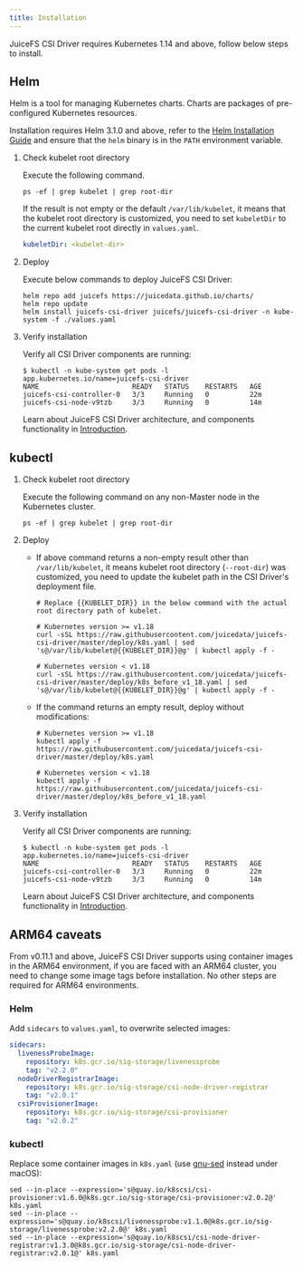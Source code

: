 ```yaml
---
title: Installation
---
```


JuiceFS CSI Driver requires Kubernetes 1.14 and above, follow below steps to install.

## Helm

Helm is a tool for managing Kubernetes charts. Charts are packages of pre-configured Kubernetes resources.

Installation requires Helm 3.1.0 and above, refer to the [Helm Installation Guide](https://helm.sh/docs/intro/install) and ensure that the `helm` binary is in the `PATH` environment variable.

1. Check kubelet root directory

   Execute the following command.

   ```shell
   ps -ef | grep kubelet | grep root-dir
   ```

   If the result is not empty or the default `/var/lib/kubelet`, it means that the kubelet root directory is customized, you need to set `kubeletDir` to the current kubelet root directly in `values.yaml`.

   ```yaml title="values.yaml"
   kubeletDir: <kubelet-dir>
   ```

2. Deploy

   Execute below commands to deploy JuiceFS CSI Driver:

   ```shell
   helm repo add juicefs https://juicedata.github.io/charts/
   helm repo update
   helm install juicefs-csi-driver juicefs/juicefs-csi-driver -n kube-system -f ./values.yaml
   ```

3. Verify installation

   Verify all CSI Driver components are running:

   ```shell
   $ kubectl -n kube-system get pods -l app.kubernetes.io/name=juicefs-csi-driver
   NAME                       READY   STATUS    RESTARTS   AGE
   juicefs-csi-controller-0   3/3     Running   0          22m
   juicefs-csi-node-v9tzb     3/3     Running   0          14m
   ```

   Learn about JuiceFS CSI Driver architecture, and components functionality in [Introduction](./introduction.md).

## kubectl

1. Check kubelet root directory

   Execute the following command on any non-Master node in the Kubernetes cluster.

   ```shell
   ps -ef | grep kubelet | grep root-dir
   ```

2. Deploy

   - If above command returns a non-empty result other than `/var/lib/kubelet`, it means kubelet root directory (`--root-dir`) was customized, you need to update the kubelet path in the CSI Driver's deployment file.

     ```shell
     # Replace {{KUBELET_DIR}} in the below command with the actual root directory path of kubelet.

     # Kubernetes version >= v1.18
     curl -sSL https://raw.githubusercontent.com/juicedata/juicefs-csi-driver/master/deploy/k8s.yaml | sed 's@/var/lib/kubelet@{{KUBELET_DIR}}@g' | kubectl apply -f -

     # Kubernetes version < v1.18
     curl -sSL https://raw.githubusercontent.com/juicedata/juicefs-csi-driver/master/deploy/k8s_before_v1_18.yaml | sed 's@/var/lib/kubelet@{{KUBELET_DIR}}@g' | kubectl apply -f -
     ```

   - If the command returns an empty result, deploy without modifications:

     ```shell
     # Kubernetes version >= v1.18
     kubectl apply -f https://raw.githubusercontent.com/juicedata/juicefs-csi-driver/master/deploy/k8s.yaml

     # Kubernetes version < v1.18
     kubectl apply -f https://raw.githubusercontent.com/juicedata/juicefs-csi-driver/master/deploy/k8s_before_v1_18.yaml
     ```

3. Verify installation

   Verify all CSI Driver components are running:

   ```shell
   $ kubectl -n kube-system get pods -l app.kubernetes.io/name=juicefs-csi-driver
   NAME                       READY   STATUS    RESTARTS   AGE
   juicefs-csi-controller-0   3/3     Running   0          22m
   juicefs-csi-node-v9tzb     3/3     Running   0          14m
   ```

   Learn about JuiceFS CSI Driver architecture, and components functionality in [Introduction](./introduction.md#architecture).

## ARM64 caveats

From v0.11.1 and above, JuiceFS CSI Driver supports using container images in the ARM64 environment, if you are faced with an ARM64 cluster, you need to change some image tags before installation. No other steps are required for ARM64 environments.

### Helm

Add `sidecars` to `values.yaml`, to overwrite selected images:

```yaml
sidecars:
  livenessProbeImage:
    repository: k8s.gcr.io/sig-storage/livenessprobe
    tag: "v2.2.0"
  nodeDriverRegistrarImage:
    repository: k8s.gcr.io/sig-storage/csi-node-driver-registrar
    tag: "v2.0.1"
  csiProvisionerImage:
    repository: k8s.gcr.io/sig-storage/csi-provisioner
    tag: "v2.0.2"
```

### kubectl

Replace some container images in `k8s.yaml` (use [gnu-sed](https://formulae.brew.sh/formula/gnu-sed) instead under macOS):

```shell
sed --in-place --expression='s@quay.io/k8scsi/csi-provisioner:v1.6.0@k8s.gcr.io/sig-storage/csi-provisioner:v2.0.2@' k8s.yaml
sed --in-place --expression='s@quay.io/k8scsi/livenessprobe:v1.1.0@k8s.gcr.io/sig-storage/livenessprobe:v2.2.0@' k8s.yaml
sed --in-place --expression='s@quay.io/k8scsi/csi-node-driver-registrar:v1.3.0@k8s.gcr.io/sig-storage/csi-node-driver-registrar:v2.0.1@' k8s.yaml
```
